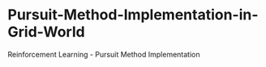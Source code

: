 # Pursuit-Method-Implementation-in-Grid-World
Reinforcement Learning - Pursuit Method Implementation
